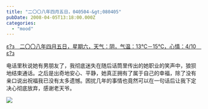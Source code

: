 ```yaml
---
title: "二〇〇八年四月五日，040504-&gt;080405"
pubDate: 2008-04-05T13:18:00.000Z
categories: 
  - "mood"
---
```


[ε?з　二〇〇八年四月五日，星期六，天气：阴，气温：13℃－15℃，心情：4/10　ε?з](https://www.liuweinan.com)

  

电话里秋说她有男朋友了，我彻底迷失在随后话筒里传出的她职业的笑声中，狼狈地结束通话。之后是出奇地安心、平静，她真正拥有了属于自己的幸福，除了没有亲口说出祝福我已没有太多遗憾。困扰几年的事情也竟然可以在一句话后让我下定决心彻底放弃，感谢老天爷。

![](https://spaces.liuweinan.com/Picture/binary_easter_egg.jpg)
